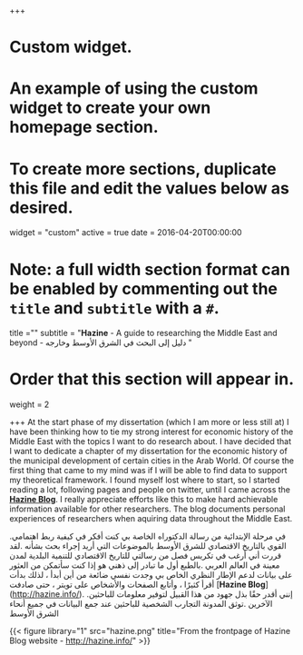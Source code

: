 +++
# Custom widget.
# An example of using the custom widget to create your own homepage section.
# To create more sections, duplicate this file and edit the values below as desired.
widget = "custom"
active = true
date = 2016-04-20T00:00:00

# Note: a full width section format can be enabled by commenting out the `title` and `subtitle` with a `#`.
title =""
subtitle = "**Hazine** - A guide to researching the Middle East and beyond - دليل إلى البحث في الشرق الأوسط وخارجه "

# Order that this section will appear in.
weight = 2


+++
At the start phase of my dissertation (which I am more or less still at) I have been thinking how to tie my strong interest for economic history of the Middle East with the topics I want to do research about.
I have decided that I want to dedicate a chapter of my dissertation for the economic history of the municipal development of certain cities in the Arab World.
Of course the first thing that came to my mind was if I will be able to find data to support my theoretical framework.
I found myself lost where to start, so I started reading a lot, following pages and people on twitter, until I came across the [**Hazine Blog**](http://hazine.info/).
I really appreciate efforts like this to make hard achievable information available for other researchers.
The blog documents personal experiences of researchers when aquiring data throughout the Middle East. 

.في مرحلة الإبتدائية من رسالة الدكتوراه الخاصة بي كنت أفكر في كيفية ربط اهتمامي القوي بالتاريخ الاقتصادي للشرق الأوسط بالموضوعات التي أريد إجراء بحث بشأنه
.لقد قررت أني أرغب في تكريس فصل من رسالتي للتاريخ الاقتصادي للتنمية البلدية لمدن معينة في العالم العربي
.بالطبع أول ما تبادر إلى ذهني هو إذا كنت سأتمكن من العثور على بيانات لدعم الإطار النظري الخاص بي
وجدت نفسي ضائعة من أين أبدأ ، لذلك بدأت أقرأ كثيرًا ، وأتابع الصفحات والأشخاص على تويتر ، حتى صادفت [**Hazine Blog**] (http://hazine.info/).
.إنني أقدر حقًا بذل جهود من هذا القبيل لتوفير معلومات للباحثين الآخرين
.توثق المدونة التجارب الشخصية للباحثين عند جمع البيانات في جميع أنحاء الشرق الأوسط

{{< figure library="1" src="hazine.png" title="From the frontpage of Hazine Blog website - http://hazine.info/" >}}


